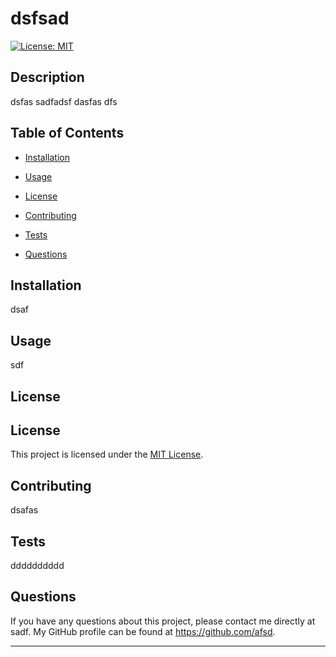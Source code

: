 # dsfsad
[![License: MIT](https://img.shields.io/badge/License-MIT-yellow.svg)](https://opensource.org/licenses/MIT)

## Description
dsfas
sadfadsf
dasfas
dfs

## Table of Contents
- [Installation](#installation)
- [Usage](#usage)
- [License](#license)

- [Contributing](#contributing)
- [Tests](#tests)
- [Questions](#questions)

## Installation
dsaf

## Usage
sdf

## License

  ## License
  
  This project is licensed under the [MIT License](https://opensource.org/licenses/MIT).
  


## Contributing
dsafas

## Tests
dddddddddd

## Questions
If you have any questions about this project, please contact me directly at sadf. My GitHub profile can be found at https://github.com/afsd.

---